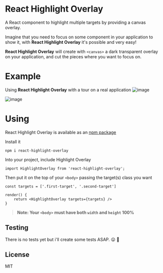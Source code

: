 # React Highlight Overlay

A React component to highlight multiple targets by providing a canvas overlay.

Imagine that you need to focus on some component in your application to show it, with **React Highlight Overlay** it's possible and very easy!

**React Highlight Overlay** will create with `<canvas>` a dark transparent overlay on your application, and cut the pieces where you want to focus on.


# Example
Using **React Highlight Overlay** with a tour on a real application
![image](https://cloud.githubusercontent.com/assets/5498874/24042316/3b5a3bf0-0af0-11e7-910b-4419214ec3e9.png)

![image](https://cloud.githubusercontent.com/assets/5498874/24042255/f027a0fa-0aef-11e7-9c1b-0f46dc0af99e.png)


# Using

React Highlight Overlay is available as an [npm package](https://www.npmjs.com/package/react-highlight-overlay)

Install it

```
npm i react-highlight-overlay
```

Into your project, include Highlight Overlay

```
import HighlightOverlay from 'react-highlight-overlay';
```

Then put it on the top of your `<body>` passing the target(s) class you want

```
const targets = ['.first-target', '.second-target']

render() {
    return <HighlightOverlay targets={targets} />
}

```

> **Note: Your `<body>` must have both `width` and `height` 100%**


## Testing

There is no tests yet but i'll create some tests ASAP. 😛 :eyes:


## License

MIT
